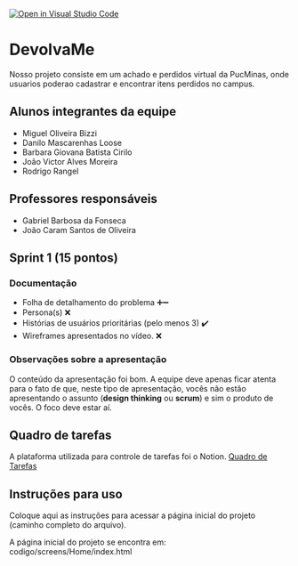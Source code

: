 [![Open in Visual Studio Code](https://classroom.github.com/assets/open-in-vscode-c66648af7eb3fe8bc4f294546bfd86ef473780cde1dea487d3c4ff354943c9ae.svg)](https://classroom.github.com/online_ide?assignment_repo_id=10680193&assignment_repo_type=AssignmentRepo)
# DevolvaMe
Nosso projeto consiste em um achado e perdidos virtual da PucMinas, onde usuarios poderao cadastrar e encontrar itens perdidos no campus.

## Alunos integrantes da equipe

* Miguel Oliveira Bizzi
* Danilo Mascarenhas Loose
* Barbara Giovana Batista Cirilo
* João Victor Alves Moreira
* Rodrigo Rangel

## Professores responsáveis

* Gabriel Barbosa da Fonseca
* João Caram Santos de Oliveira

## Sprint 1 (15 pontos)
### Documentação
- Folha de detalhamento do problema ➕➖
- Persona(s) ❌
- Histórias de usuários prioritárias (pelo menos 3) ✔️
- Wireframes apresentados no vídeo. ❌

### Observações sobre a apresentação 
O conteúdo da apresentação foi bom. A equipe deve apenas ficar atenta para o fato de que, neste tipo de apresentação, vocês não estão apresentando o assunto (__design thinking__ ou __scrum__) e sim o produto de vocês. O foco deve estar aí.

## Quadro de tarefas
A plataforma utilizada para controle de tarefas foi o Notion. 
[Quadro de Tarefas](https://ajar-hemisphere-aff.notion.site/Controle-de-atividades-d5b5f891e66d4528824650274ef83fcf)

## Instruções para uso
Coloque aqui as instruções para acessar a página inicial do projeto (caminho completo do arquivo).

A página inicial do projeto se encontra em:
codigo/screens/Home/index.html
